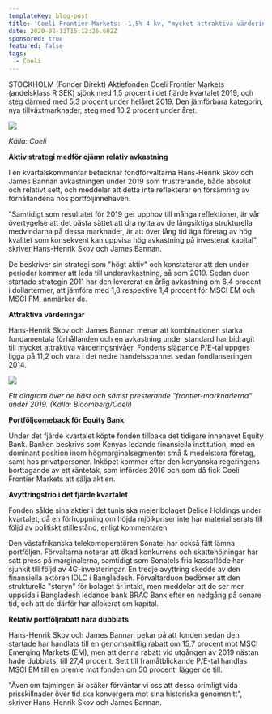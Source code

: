 ```yaml
---
templateKey: blog-post
title: 'Coeli Frontier Markets: -1,5% 4 kv, "mycket attraktiva värderingar"'
date: 2020-02-13T15:12:26.602Z
sponsored: true
featured: false
tags:
  - Coeli
---
```

STOCKHOLM (Fonder Direkt) Aktiefonden Coeli Frontier Markets (andelsklass R SEK) sjönk med 1,5 procent i det fjärde kvartalet 2019, och steg därmed med 5,3 procent under helåret 2019. Den jämförbara kategorin, nya tillväxtmarknader, steg med 10,2 procent under året.

![](/img/frontier.png)

*Källa: Coeli*

**Aktiv strategi medför ojämn relativ avkastning**

I en kvartalskommentar betecknar fondförvaltarna Hans-Henrik Skov och James Bannan avkastningen under 2019 som frustrerande, både absolut och relativt sett, och meddelar att detta inte reflekterar en försämring av förhållandena hos portföljinnehaven.

"Samtidigt som resultatet för 2019 ger upphov till många reflektioner, är vår övertygelse att det bästa sättet att dra nytta av de långsiktiga strukturella medvindarna på dessa marknader, är att över lång tid äga företag av hög kvalitet som konsekvent kan uppvisa hög avkastning på investerat kapital", skriver Hans-Henrik Skov och James Bannan.

De beskriver sin strategi som "högt aktiv" och konstaterar att den under perioder kommer att leda till underavkastning, så som 2019. Sedan duon startade strategin 2011 har den levererat en årlig avkastning om 6,4 procent i dollartermer, att jämföra med 1,8 respektive 1,4 procent för MSCI EM och MSCI FM, anmärker de.

**Attraktiva värderingar**

Hans-Henrik Skov och James Bannan menar att kombinationen starka fundamentala förhållanden och en avkastning under standard har bidragit till mycket attraktiva värderingsnivåer. Fondens släpande P/E-tal uppges ligga på 11,2 och vara i det nedre handelsspannet sedan fondlanseringen 2014.

![](/img/frontier2.png)

*Ett diagram över de bäst och sämst presterande "frontier-marknaderna" under 2019. (Källa: Bloomberg/Coeli)*

**Portföljcomeback för Equity Bank**

Under det fjärde kvartalet köpte fonden tillbaka det tidigare innehavet Equity Bank. Banken beskrivs som Kenyas ledande finansiella institution, med en dominant position inom högmarginalsegmentet små & medelstora företag, samt hos privatpersoner. Inköpet kommer efter den kenyanska regeringens borttagande av ett räntetak, som infördes 2016 och som då fick Coeli Frontier Markets att sälja aktien.

**Avyttringstrio i det fjärde kvartalet**

Fonden sålde sina aktier i det tunisiska mejeribolaget Delice Holdings under kvartalet, då en förhoppning om höjda mjölkpriser inte har materialiserats till följd av politiskt stillestånd, enligt kommentaren.

Den västafrikanska telekomoperatören Sonatel har också fått lämna portföljen. Förvaltarna noterar att ökad konkurrens och skattehöjningar har satt press på marginalerna, samtidigt som Sonatels fria kassaflöde har sjunkit till följd av 4G-investeringar. En tredje avyttring skedde av den finansiella aktören IDLC i Bangladesh. Förvaltarduon bedömer att den strukturella "storyn" för bolaget är intakt, men meddelar att de ser mer uppsida i Bangladesh ledande bank BRAC Bank efter en nedgång på senare tid, och att de därför har allokerat om kapital.

**Relativ portföljrabatt nära dubblats**

Hans-Henrik Skov och James Bannan pekar på att fonden sedan den startade har handlats till en genomsnittlig rabatt om 15,7 procent mot MSCI Emerging Markets (EM), men att denna rabatt vid utgången av 2019 nästan hade dubblats, till 27,4 procent. Sett till framåtblickande P/E-tal handlas MSCI EM till en premie mot fonden om 50 procent, lägger de till.

"Även om tajmingen är osäker förväntar vi oss att dessa orimligt vida prisskillnader över tid ska konvergera mot sina historiska genomsnitt", skriver Hans-Henrik Skov och James Bannan.
